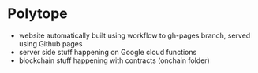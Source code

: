 # Polytope

- website automatically built using workflow to gh-pages branch, served using Github pages
- server side stuff happening on Google cloud functions
- blockchain stuff happening with contracts (onchain folder)

